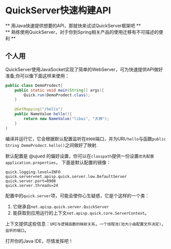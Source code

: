 # QuickServer快速构建API
** 用Java快速提供想要的API，那就快来试试QuickServer框架吧 **  
** 熟练使用QuickServer，对于你到Spring相关产品的使用迁移有不可描述的便利 **

## 个人用
QuickServer使用JavaSocket实现了简单的WebServer，可为快速提供API做好准备,你可以像下面这样来使用：
```java
public class DemoProdect{
    public static void main(String[] args){
        Quick.run(DemoProdect.class);
    }
    
    @GetMapping("/hello")
    public NameValue hello(){
        return new NameValue("libai", "大神");
    }
}
```
编译并运行它，它会根据默认配置监听在`8908`端口，并为URI`/hello`与函数`public String DemoProdect.hello()`之间做好了映射.

默认配置是 @ujued 的偏好设置，你可以在`classpath`提供一份设置`优先配置 application.properties`， 下面是默认配置的镜像：
```
quick.logging.level=INFO
quick.server=net.apisp.quick.server.low.DefaultServer
quick.server.port=8908
quick.server.threads=24
```
配置中的`quick.server`项，可能会使你心生疑惑，它是个这样的一个类：

1. 它继承自`net.apisp.quick.server.QuickServer`
2. 能获取到应用运行的上下文`net.apisp.quick.core.ServerContext`。

上下文提供这些信息：`URI与逻辑函数的映射关系`，`一个线程池(池大小由配置文件决定)`， `监听的端口`。

打开你的Java IDE，尽情发挥吧！